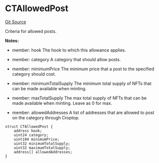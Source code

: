 # CTAllowedPost
[Git Source](https://github.com/mejango/croptop-core/blob/5d3db1b227bc3b1304f2032a17d2b64e4f748d4f/src/structs/CTAllowedPost.sol)

Criteria for allowed posts.

**Notes:**
- member: hook The hook to which this allowance applies.

- member: category A category that should allow posts.

- member: minimumPrice The minimum price that a post to the specified category should cost.

- member: minimumTotalSupply The minimum total supply of NFTs that can be made available when minting.

- member: maxTotalSupply The max total supply of NFTs that can be made available when minting. Leave as 0 for
max.

- member: allowedAddresses A list of addresses that are allowed to post on the category through Croptop.


```solidity
struct CTAllowedPost {
    address hook;
    uint24 category;
    uint104 minimumPrice;
    uint32 minimumTotalSupply;
    uint32 maximumTotalSupply;
    address[] allowedAddresses;
}
```


